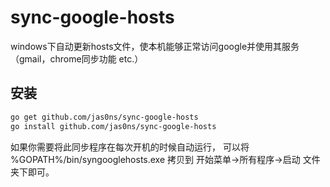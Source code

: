 sync-google-hosts
===============

windows下自动更新hosts文件，使本机能够正常访问google并使用其服务（gmail，chrome同步功能 etc.）

安装
----
```Bash
go get github.com/jas0ns/sync-google-hosts
go install github.com/jas0ns/sync-google-hosts
``` 
如果你需要将此同步程序在每次开机的时候自动运行，
可以将 %GOPATH%/bin/syngooglehosts.exe 拷贝到 开始菜单->所有程序->启动 文件夹下即可。
